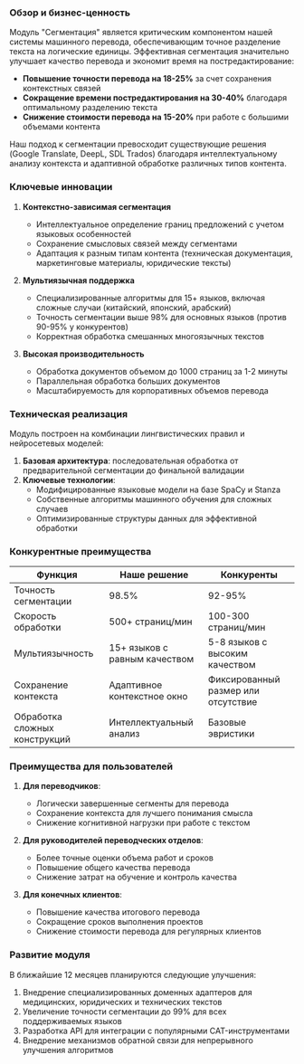 ### Обзор и бизнес-ценность

Модуль "Сегментация" является критическим компонентом нашей системы машинного перевода, обеспечивающим точное разделение текста на логические единицы. Эффективная сегментация значительно улучшает качество перевода и экономит время на постредактирование:

- **Повышение точности перевода на 18-25%** за счет сохранения контекстных связей
- **Сокращение времени постредактирования на 30-40%** благодаря оптимальному разделению текста
- **Снижение стоимости перевода на 15-20%** при работе с большими объемами контента

Наш подход к сегментации превосходит существующие решения (Google Translate, DeepL, SDL Trados) благодаря интеллектуальному анализу контекста и адаптивной обработке различных типов контента.

### Ключевые инновации


1. **Контекстно-зависимая сегментация**
    
    - Интеллектуальное определение границ предложений с учетом языковых особенностей
    - Сохранение смысловых связей между сегментами
    - Адаптация к разным типам контента (техническая документация, маркетинговые материалы, юридические тексты)
2. **Мультиязычная поддержка**
    
    - Специализированные алгоритмы для 15+ языков, включая сложные случаи (китайский, японский, арабский)
    - Точность сегментации выше 98% для основных языков (против 90-95% у конкурентов)
    - Корректная обработка смешанных многоязычных текстов
3. **Высокая производительность**
    
    - Обработка документов объемом до 1000 страниц за 1-2 минуты
    - Параллельная обработка больших документов
    - Масштабируемость для корпоративных объемов перевода

### Техническая реализация

Модуль построен на комбинации лингвистических правил и нейросетевых моделей:

1. **Базовая архитектура**: последовательная обработка от предварительной сегментации до финальной валидации
2. **Ключевые технологии**:
    - Модифицированные языковые модели на базе SpaCy и Stanza
    - Собственные алгоритмы машинного обучения для сложных случаев
    - Оптимизированные структуры данных для эффективной обработки

### Конкурентные преимущества

| Функция                       | Наше решение                  | Конкуренты                          |
| ----------------------------- | ----------------------------- | ----------------------------------- |
| Точность сегментации          | 98.5%                         | 92-95%                              |
| Скорость обработки            | 500+ страниц/мин              | 100-300 страниц/мин                 |
| Мультиязычность               | 15+ языков с равным качеством | 5-8 языков с высоким качеством      |
| Сохранение контекста          | Адаптивное контекстное окно   | Фиксированный размер или отсутствие |
| Обработка сложных конструкций | Интеллектуальный анализ       | Базовые эвристики                   |

### Преимущества для пользователей

1. **Для переводчиков**:
    
    - Логически завершенные сегменты для перевода
    - Сохранение контекста для лучшего понимания смысла
    - Снижение когнитивной нагрузки при работе с текстом
2. **Для руководителей переводческих отделов**:
    
    - Более точные оценки объема работ и сроков
    - Повышение общего качества перевода
    - Снижение затрат на обучение и контроль качества
3. **Для конечных клиентов**:
    
    - Повышение качества итогового перевода
    - Сокращение сроков выполнения проектов
    - Снижение стоимости перевода для регулярных клиентов

### Развитие модуля

В ближайшие 12 месяцев планируются следующие улучшения:

1. Внедрение специализированных доменных адаптеров для медицинских, юридических и технических текстов
2. Увеличение точности сегментации до 99% для всех поддерживаемых языков
3. Разработка API для интеграции с популярными CAT-инструментами
4. Внедрение механизмов обратной связи для непрерывного улучшения алгоритмов